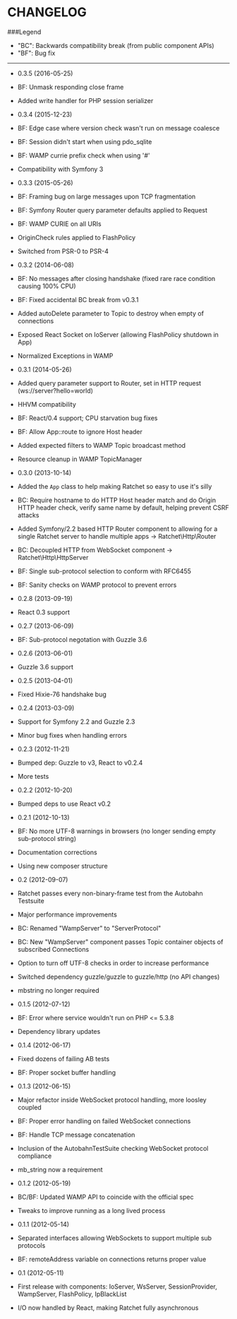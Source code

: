 CHANGELOG
=========

###Legend

* "BC": Backwards compatibility break (from public component APIs)
* "BF": Bug fix

---

* 0.3.5 (2016-05-25)

 * BF: Unmask responding close frame
 * Added write handler for PHP session serializer

* 0.3.4 (2015-12-23)

 * BF: Edge case where version check wasn't run on message coalesce
 * BF: Session didn't start when using pdo_sqlite
 * BF: WAMP currie prefix check when using '#'
 * Compatibility with Symfony 3

* 0.3.3 (2015-05-26)

 * BF: Framing bug on large messages upon TCP fragmentation
 * BF: Symfony Router query parameter defaults applied to Request
 * BF: WAMP CURIE on all URIs
 * OriginCheck rules applied to FlashPolicy
 * Switched from PSR-0 to PSR-4

* 0.3.2 (2014-06-08)

 * BF: No messages after closing handshake (fixed rare race condition causing 100% CPU)
 * BF: Fixed accidental BC break from v0.3.1
 * Added autoDelete parameter to Topic to destroy when empty of connections
 * Exposed React Socket on IoServer (allowing FlashPolicy shutdown in App)
 * Normalized Exceptions in WAMP

* 0.3.1 (2014-05-26)

 * Added query parameter support to Router, set in HTTP request (ws://server?hello=world)
 * HHVM compatibility
 * BF: React/0.4 support; CPU starvation bug fixes
 * BF: Allow App::route to ignore Host header
 * Added expected filters to WAMP Topic broadcast method
 * Resource cleanup in WAMP TopicManager

* 0.3.0 (2013-10-14)

 * Added the `App` class to help making Ratchet so easy to use it's silly
 * BC: Require hostname to do HTTP Host header match and do Origin HTTP header check, verify same name by default, helping prevent CSRF attacks
 * Added Symfony/2.2 based HTTP Router component to allowing for a single Ratchet server to handle multiple apps -> Ratchet\Http\Router
 * BC: Decoupled HTTP from WebSocket component -> Ratchet\Http\HttpServer
 * BF: Single sub-protocol selection to conform with RFC6455
 * BF: Sanity checks on WAMP protocol to prevent errors

* 0.2.8 (2013-09-19)

 * React 0.3 support

* 0.2.7 (2013-06-09)

 * BF: Sub-protocol negotation with Guzzle 3.6

* 0.2.6 (2013-06-01)

 * Guzzle 3.6 support

* 0.2.5 (2013-04-01)

 * Fixed Hixie-76 handshake bug

* 0.2.4 (2013-03-09)

 * Support for Symfony 2.2 and Guzzle 2.3
 * Minor bug fixes when handling errors

* 0.2.3 (2012-11-21)

 * Bumped dep: Guzzle to v3, React to v0.2.4
 * More tests

* 0.2.2 (2012-10-20)

 * Bumped deps to use React v0.2

* 0.2.1 (2012-10-13)

 * BF: No more UTF-8 warnings in browsers (no longer sending empty sub-protocol string)
 * Documentation corrections
 * Using new composer structure

* 0.2 (2012-09-07)

 * Ratchet passes every non-binary-frame test from the Autobahn Testsuite
 * Major performance improvements
 * BC: Renamed "WampServer" to "ServerProtocol"
 * BC: New "WampServer" component passes Topic container objects of subscribed Connections
 * Option to turn off UTF-8 checks in order to increase performance
 * Switched dependency guzzle/guzzle to guzzle/http (no API changes)
 * mbstring no longer required

* 0.1.5 (2012-07-12)

 * BF: Error where service wouldn't run on PHP <= 5.3.8
 * Dependency library updates

* 0.1.4 (2012-06-17)

 * Fixed dozens of failing AB tests
 * BF: Proper socket buffer handling

* 0.1.3 (2012-06-15)

 * Major refactor inside WebSocket protocol handling, more loosley coupled
 * BF: Proper error handling on failed WebSocket connections
 * BF: Handle TCP message concatenation
 * Inclusion of the AutobahnTestSuite checking WebSocket protocol compliance
 * mb_string now a requirement

* 0.1.2 (2012-05-19)

 * BC/BF: Updated WAMP API to coincide with the official spec
 * Tweaks to improve running as a long lived process

* 0.1.1 (2012-05-14)

 * Separated interfaces allowing WebSockets to support multiple sub protocols
 * BF: remoteAddress variable on connections returns proper value

* 0.1 (2012-05-11)

 * First release with components: IoServer, WsServer, SessionProvider, WampServer, FlashPolicy, IpBlackList
 * I/O now handled by React, making Ratchet fully asynchronous
